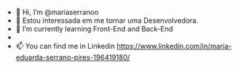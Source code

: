 - 👋 Hi, I’m @mariaserranoo
- 👀 Estou interessada em me tornar uma Desenvolvedora.
- 🌱 I’m currently learning Front-End and Back-End
-
- 📫 You can find me in Linkedin https://www.linkedin.com/in/maria-eduarda-serrano-pires-196419180/

<!---
mariaserranoo/mariaserranoo is a ✨ special ✨ repository because its `README.md` (this file) appears on your GitHub profile.
You can click the Preview link to take a look at your changes.
--->
